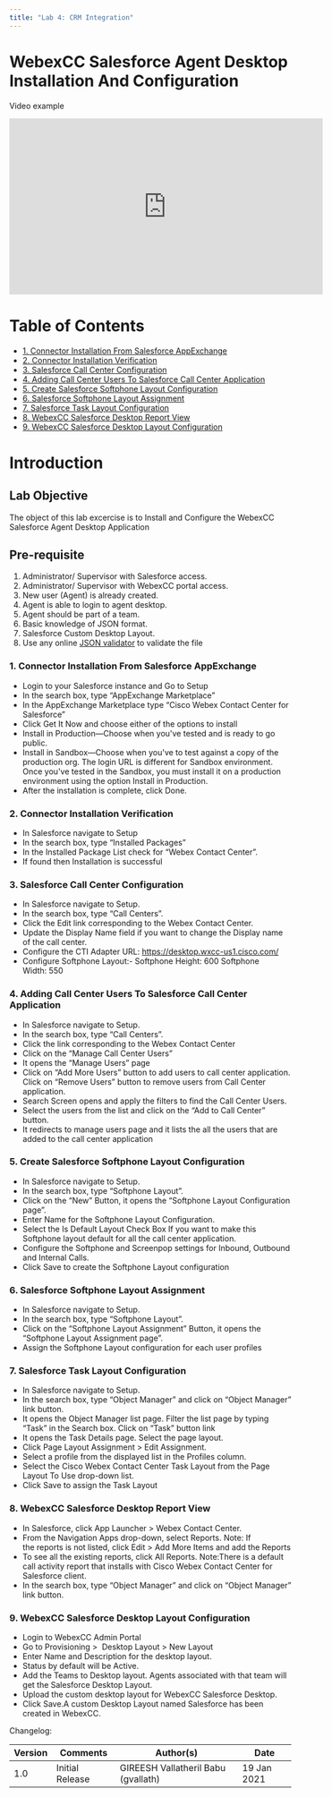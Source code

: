 ```yaml
---
title: "Lab 4: CRM Integration"
---
```


# WebexCC Salesforce Agent Desktop Installation And Configuration

Video example

<iframe width="560" height="315" src="https://www.youtube.com/embed/VQuxq5yGo2M" frameborder="0" allow="accelerometer; autoplay; clipboard-write; encrypted-media; gyroscope; picture-in-picture" allowfullscreen></iframe>

# Table of Contents

- [1. Connector Installation From Salesforce AppExchange](#1-connector-installation-from-salesforce-appexchange)
- [2. Connector Installation Verification](#2-connector-installation-verification)
- [3. Salesforce Call Center Configuration](#3-salesforce-call-center-configuration)
- [4. Adding Call Center Users To Salesforce Call Center Application](#4-adding-call-center-users-to-salesforce-call-center-application)
- [5. Create Salesforce Softphone Layout Configuration](#5-create-salesforce-softphone-layout-configuration)
- [6. Salesforce Softphone Layout Assignment](#6-salesforce-softphone-layout-assignment)
- [7. Salesforce Task Layout Configuration](#7-salesforce-task-layout-configuration)
- [8. WebexCC Salesforce Desktop Report View](#8-webexcc-salesforce-desktop-report-view)
- [9. WebexCC Salesforce Desktop Layout Configuration](#9-webexcc-salesforce-desktop-layout-configuration)

# Introduction

## Lab Objective

The object of this lab excercise is to Install and Configure the WebexCC Salesforce Agent Desktop Application
## Pre-requisite

1. Administrator/ Supervisor with Salesforce access​.
2. Administrator/ Supervisor with WebexCC portal access​.
3. New user (Agent) is already created​.
4. Agent is able to login to agent desktop​.
5. Agent should be part of a team​.
6. Basic knowledge of JSON format​.
7. Salesforce Custom Desktop Layout.
8. Use any online [JSON validator](https://jsonlint.com/) to validate the file​


### 1. Connector Installation From Salesforce AppExchange

  * Login to your Salesforce instance and Go to Setup
  * In the search box, type “AppExchange Marketplace”
  * In the AppExchange Marketplace type “Cisco Webex Contact Center for Salesforce”
  * Click Get It Now and choose either of the options to install
  * Install in Production—Choose when you've tested and is ready to go public.
  * Install in Sandbox—Choose when you've to test against a copy of the production org. The login URL is different for Sandbox environment. Once you've tested in the Sandbox, you must  install it on a production environment using the option Install in Production.
  * After the installation is complete, click Done.

### 2. Connector Installation Verification

 * In Salesforce navigate to Setup
 * In the search box, type “Installed Packages”
 * In the Installed Package List check for “Webex Contact Center”.
 * If found then Installation is successful

### 3. Salesforce Call Center Configuration

* In Salesforce navigate to Setup.
* In the search box, type “Call Centers”.
* Click the Edit link corresponding to the Webex Contact Center.
* Update the Display Name field if you want to change the Display name of the call center.
* Configure the CTI Adapter URL: https://desktop.wxcc-us1.cisco.com/
* Configure Softphone Layout:- Softphone Height: 600   Softphone Width: 550


### 4. Adding Call Center Users To Salesforce Call Center Application
* In Salesforce navigate to Setup.
* In the search box, type “Call Centers”.
* Click the link corresponding to the Webex Contact Center
* Click on the  “Manage Call Center Users”
* It opens the “Manage Users” page
* Click on “Add More Users” button to add users to call center application.  Click on “Remove Users” button to remove users from Call Center application.
* Search Screen opens and apply the filters to find the Call Center Users.
* Select the users from the list and click on the “Add to Call Center” button.
* It redirects to manage users page and it lists the all the users that are added to the call center application

### 5. Create Salesforce Softphone Layout Configuration

* In Salesforce navigate to Setup.
* In the search box, type “Softphone Layout”.
* Click on the “New” Button, it opens the “Softphone Layout Configuration page”. 
* Enter Name for the Softphone Layout Configuration. 
* Select the Is Default Layout Check Box If you want to make this Softphone layout default for all the call center application.
* Configure the Softphone and Screenpop settings for Inbound, Outbound and Internal Calls. 
* Click Save to create the Softphone Layout configuration

### 6. Salesforce Softphone Layout Assignment

* In Salesforce navigate to Setup.
* In the search box, type “Softphone Layout”.
* Click on the “Softphone Layout Assignment” Button, it opens the “Softphone Layout Assignment page”. 
* Assign the Softphone Layout configuration for each user profiles


### 7. Salesforce Task Layout Configuration 

* In Salesforce navigate to Setup.
* In the search box, type “Object Manager” and click on “Object Manager” link button. 
* It opens the Object Manager list page. Filter the list page by typing “Task” in the Search box. Click on “Task” button link
* It opens the Task Details page. Select the page layout.  
* Click Page Layout Assignment > Edit Assignment.
* Select a profile from the displayed list in the Profiles column.
* Select the Cisco Webex Contact Center Task Layout from the Page Layout To Use drop-down list.
* Click Save to assign the Task Layout

### 8. WebexCC Salesforce Desktop Report View 

* In Salesforce, click App Launcher > Webex Contact Center.
* From the Navigation Apps drop-down, select Reports. Note: If the reports is not listed, click Edit > Add More Items and add the Reports
* To see all the existing reports, click All Reports. Note:There is a default call activity report that installs with Cisco Webex Contact Center for Salesforce client.
* In the search box, type “Object Manager” and click on “Object Manager” link button. 

### 9. WebexCC Salesforce Desktop Layout Configuration 

* Login to WebexCC Admin Portal
* Go to Provisioning >  Desktop Layout > New Layout
* Enter Name and Description for the desktop layout.
* Status by default will be Active. 
* Add the Teams to Desktop layout. Agents associated with that team will get the Salesforce Desktop Layout.
* Upload the custom desktop layout for WebexCC Salesforce Desktop.
* Click Save.A custom Desktop Layout named Salesforce has been created in WebexCC.



Changelog:

| **Version** | **Comments** | **Author(s)** | **Date** |
| --- | --- | --- | --- |
| 1.0 | Initial Release | GIREESH Vallatheril Babu (gvallath) | 19 Jan 2021 |

